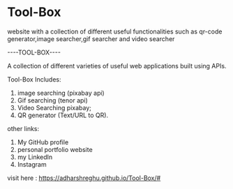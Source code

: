 # Tool-Box
website with a collection of different useful functionalities such as qr-code generator,image searcher,gif searcher and video searcher


----TOOL-BOX----

A collection of different varieties of useful web applications built using APIs.

Tool-Box Includes:
1. image searching (pixabay api)
2. Gif searching (tenor api)
3. Video Searching pixabay;
4. QR generator (Text/URL to QR).



other links:
1. My GitHub profile
2. personal portfolio website
3. my LinkedIn
4. Instagram

visit here : https://adharshreghu.github.io/Tool-Box/#
